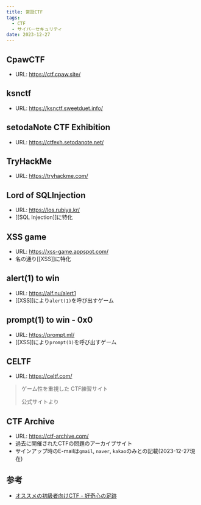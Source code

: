 ```yaml
---
title: 常設CTF
tags:
  - CTF
  - サイバーセキュリティ
date: 2023-12-27
---
```

## CpawCTF
- URL: https://ctf.cpaw.site/
## ksnctf
- URL: https://ksnctf.sweetduet.info/
## setodaNote CTF Exhibition
- URL: https://ctfexh.setodanote.net/
## TryHackMe
- URL: https://tryhackme.com/
## Lord of SQLInjection
- URL: https://los.rubiya.kr/
- [[SQL Injection]]に特化
## XSS game
- URL: https://xss-game.appspot.com/
- 名の通り[[XSS]]に特化
## alert(1) to win
- URL: https://alf.nu/alert1
- [[XSS]]により`alert(1)`を呼び出すゲーム
## prompt(1) to win - 0x0
- URL: https://prompt.ml/
- [[XSS]]により`prompt(1)`を呼び出すゲーム
## CELTF
- URL: https://celtf.com/
> ゲーム性を重視した CTF練習サイト
> 
> 公式サイトより
## CTF Archive
- URL: https://ctf-archive.com/
- 過去に開催されたCTFの問題のアーカイブサイト
- サインアップ時のE-mailは`gmail`, `naver`, `kakao`のみとの記載(2023-12-27現在)
## 参考
- [オススメの初級者向けCTF - 好奇心の足跡](https://tech.kusuwada.com/entry/2020/12/02/065100)